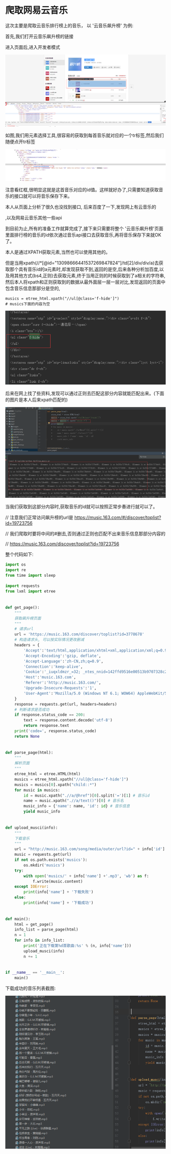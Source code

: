 # 爬取网易云音乐

这次主要是爬取云音乐排行榜上的音乐， 以 '云音乐飙升榜' 为例:

首先,我们打开云音乐飙升榜的链接

[云音乐飙升榜]: https://music.163.com/#/discover/toplist?id=19723756

进入页面后,进入开发者模式

![yun_music_1](images/yun_music_1.png)

如图,我们用元素选择工具,很容易的获取到每首音乐就对应的一个tr标签,然后我们随便点开tr标签

![yun_music_2](images/yun_music_2.png)

注意看红框,很明显这就是这首音乐对应的id值。这样就好办了,只需要知道获取音乐的接口就可以将音乐保存下来。

本人从页面上分析了很久也没找到接口, 后来百度了一下,发现网上有云音乐的

[音乐api]: http://music.163.com/song/media/outer/url?id=

,以及网易云音乐其他一些api 

[网易云音乐API]: https://binaryify.github.io/NeteaseCloudMusicApi/#/?id=_2190-20180829

到目前为止,所有的准备工作就算完成了,接下来只需要将整个 '云音乐飙升榜'页面里面排行榜的音乐的id依次通过音乐api接口去获取音乐,再将音乐保存下来就OK了。

本人是通过XPATH获取元素,当然也可以使用其他的。

但是当用xpath(//*[@id="13098666441537269847824"]/td[2]/div/div/a)去获取那个具有音乐id的a元素时,却发现获取不到,返回的是空,后来各种分析加百度,以及用其他方式(bs4,正则)去获取元素,终于当用正则的时候获取到了a相关的字符串,然后本人将xpath和正则获取到的数据从最外面层一层一层对比,发现返回的页面中包含音乐信息那部分是空的,

```
musics = etree_html.xpath("//ul[@class='f-hide']")
# musics下面的内容为空
```

![yun_music_3](images/yun_music_3.png)

后来在网上找了些资料,发现可以通过正则去匹配这部分内容就能匹配出来。(下面的图片是本人后来xpath匹配的)

![yun_music_4](images/yun_music_4.png)

当我们获取到这部分内容时,获取音乐的id就可以按照正常步奏进行就可以了。

// 注意我们正常访问飙升榜的url是 https://music.163.com/#/discover/toplist?id=19723756

// 我们爬取时要将中间的#删去,否则通过正则也匹配不出来音乐信息那部分内容的

 // https://music.163.com/discover/toplist?id=19723756

整个代码如下:

```python
import os
import re
from time import sleep

import requests
from lxml import etree


def get_page():
	"""
	获取飙升榜页面  
	"""
	# 请求url
    url = 'https://music.163.com/discover/toplist?id=3778678'
    # 构造请求头, 可以按实际情况更改删减
    headers = {
        'Accept':'text/html,application/xhtml+xml,application/xml;q=0.9,image/webp,image/apng,*/*;q=0.8',
        'Accept-Encoding':'gzip, deflate',
        'Accept-Language':'zh-CN,zh;q=0.9',
        'Connection':'keep-alive',
        'Cookie':'_iuqxldmzr_=32; _ntes_nnid=142ffd9516e00513b9707328c29e0195,1521784704858; _ntes_nuid=142ffd9516e00513b9707328c29e0195; usertrack=ezq0plq3wOMQ34EHmPMAAg==; vjuids=-4fe770c38.1625deef87d.0.c7e007fc37d26; vjlast=1521994365.1521994365.30; vinfo_n_f_l_n3=d203e34a25baf465.1.0.1521994365067.0.1521994373977; __f_=1522052708376; nts_mail_user=71855459@163.com:-1:1; _ngd_tid=TFxsw5HJSdmxG9lcO7BDua0ZOT7ARpKo; P_INFO=71855459@163.com|1522470756|0|urs|11&6|hub&1522470505&mail163#hub&420100#10#0#0|&0|mail163|71855459@163.com; __utma=94650624.264254083.1522676515.1523435577.1523780359.6; __utmc=94650624; __utmz=94650624.1523780359.6.4.utmcsr=baidu|utmccn=(organic)|utmcmd=organic; WM_TID=%2FmmgDsapiTPWLMI1H4dIYKG34eF08h4h; JSESSIONID-WYYY=%2FATUbu32QDzHbV9nv%5CbTU0%2F%5CFDDuUiK2Gtm4R99xZY22R%2FuMxAiTEtqyfoQGXbG%2BOZGlqlt2rbwD8KHq47%2FXTF0P8d%5C7p17iYRMeBBnoNDkPpnyx0tAkck76ZzoODF0y1e8%5CTxUa1vVKZ94mdyUnvUB%2FJyjWAWvug9VcCvh7obm5e02P%3A1523783898525; __utmb=94650624.11.10.1523780359',
        'Host':'music.163.com',
        'Referer':'http://music.163.com/',
        'Upgrade-Insecure-Requests':'1',
        'User-Agent':'Mozilla/5.0 (Windows NT 6.1; WOW64) AppleWebKit/537.36 (KHTML, like Gecko) Chrome/64.0.3282.186 Safari/537.36'
    }
    response = requests.get(url, headers=headers)
    # 判断请求是否成功
    if response.status_code == 200:
        text = response.content.decode('utf-8')
        return response.text
    print('code=', response.status_code)
    return None


def parse_page(html):
	"""
	解析页面
	"""
    etree_html = etree.HTML(html)
    musics = etree_html.xpath("//ul[@class='f-hide']")
    musics = musics[0].xpath("child::*")
    for music in musics:
        id = music.xpath(".//a/@href")[0].split('=')[1] # 音乐id
        name = music.xpath(".//a/text()")[0] # 音乐名
        music_info = {'name': name, 'id': id} # 音乐信息
        yield music_info


def upload_musci(info):
    """
    下载音乐
    """
    url = "http://music.163.com/song/media/outer/url?id=" + info['id'] + ".mp3"
    music = requests.get(url)
    if not os.path.exists('musics'):
        os.mkdir('musics')
    try:
        with open('musics/' + info['name'] +'.mp3', 'wb') as f:
            f.write(music.content)
    except IOError:
        print(info['name'] + '下载失败')
    else:
        print(info['name'] + '下载成功')


def main():
    html = get_page()
    info_list = parse_page(html)
    n = 1
    for info in info_list:
        print('正在下载第%d首歌曲:%s' % (n, info['name']))
        upload_musci(info)
        n += 1


if __name__ == '__main__':
    main()
```

下载成功的音乐列表截图:


![yun_music_5](images/yun_music_5.png)

